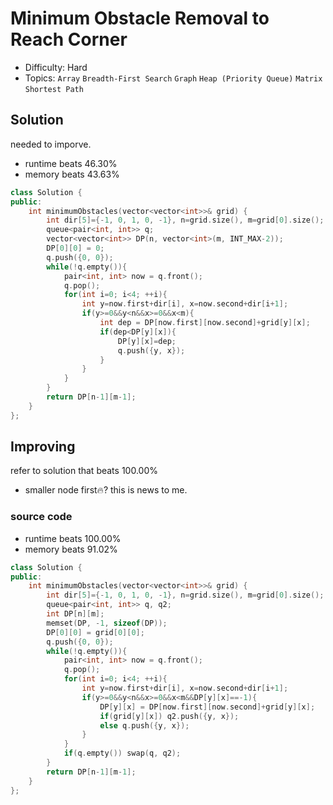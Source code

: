 # Minimum Obstacle Removal to Reach Corner
- Difficulty: Hard
- Topics: `Array` `Breadth-First Search` `Graph` `Heap (Priority Queue)` `Matrix` `Shortest Path`

<!-- ## Data Structure
``` cpp
``` -->

## Solution
needed to imporve.
- runtime beats 46.30%
- memory beats 43.63%
``` cpp
class Solution {
public:
    int minimumObstacles(vector<vector<int>>& grid) {
        int dir[5]={-1, 0, 1, 0, -1}, n=grid.size(), m=grid[0].size();
        queue<pair<int, int>> q;
        vector<vector<int>> DP(n, vector<int>(m, INT_MAX-2));
        DP[0][0] = 0;
        q.push({0, 0});
        while(!q.empty()){
            pair<int, int> now = q.front();
            q.pop();
            for(int i=0; i<4; ++i){
                int y=now.first+dir[i], x=now.second+dir[i+1];
                if(y>=0&&y<n&&x>=0&&x<m){
                    int dep = DP[now.first][now.second]+grid[y][x];
                    if(dep<DP[y][x]){
                        DP[y][x]=dep;
                        q.push({y, x});
                    }
                }
            }
        }
        return DP[n-1][m-1];
    }
};
```

## Improving
refer to solution that beats 100.00%
- smaller node first🔥? this is news to me.
### source code
- runtime beats 100.00%
- memory beats 91.02%
``` cpp
class Solution {
public:
    int minimumObstacles(vector<vector<int>>& grid) {
        int dir[5]={-1, 0, 1, 0, -1}, n=grid.size(), m=grid[0].size();
        queue<pair<int, int>> q, q2;
        int DP[n][m];
        memset(DP, -1, sizeof(DP));
        DP[0][0] = grid[0][0];
        q.push({0, 0});
        while(!q.empty()){
            pair<int, int> now = q.front();
            q.pop();
            for(int i=0; i<4; ++i){
                int y=now.first+dir[i], x=now.second+dir[i+1];
                if(y>=0&&y<n&&x>=0&&x<m&&DP[y][x]==-1){
                    DP[y][x] = DP[now.first][now.second]+grid[y][x];
                    if(grid[y][x]) q2.push({y, x});
                    else q.push({y, x});
                }
            }
            if(q.empty()) swap(q, q2);
        }
        return DP[n-1][m-1];
    }
};
```